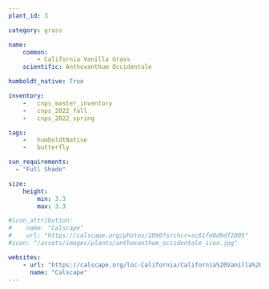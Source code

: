 ```yaml
---
plant_id: 3

category: grass

name: 
    common: 
        - California Vanilla Grass 
    scientific: Anthoxanthum Occidentale 

humboldt_native: True

inventory: 
    -   cnps_master_inventory
    -   cnps_2022_fall
    -   cnps_2022_spring

tags:  
    -   humboldtNative
    -   butterfly

sun_requirements:
  - "Full Shade"

size:
    height: 
        min: 3.3
        max: 3.3

#icon_attribution: 
#    name: "Calscape"
#    url: "https://calscape.org/photos/1896?srchcr=sc61fe0d9df2095"
#icon: "/assets/images/plants/anthoxanthum_occidentale_icon.jpg" 

websites:
    - url: "https://calscape.org/loc-California/California%20Vanilla%20Grass%20(Anthoxanthum%20occidentale)"
      name: "Calscape"
---
```


